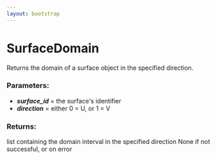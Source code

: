 ```yaml
---
layout: bootstrap
---
```


# SurfaceDomain

Returns the domain of a surface object in the specified direction.
        

### Parameters:

- ***surface_id*** = the surface's identifier
- ***direction*** = either 0 = U, or 1 = V
        

### Returns:


list containing the domain interval in the specified direction
None if not successful, or on error
        
